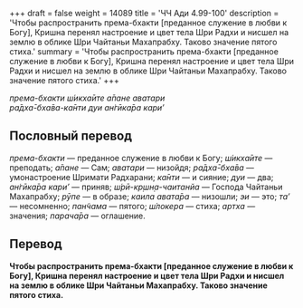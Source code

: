 +++
draft = false
weight = 14089
title = 'ЧЧ Ади 4.99-100'
description = 'Чтобы распространить према-бхакти [преданное служение в любви к Богу], Кришна перенял настроение и цвет тела Шри Радхи и нисшел на землю в облике Шри Чайтаньи Махапрабху. Таково значение пятого стиха.'
summary = 'Чтобы распространить према-бхакти [преданное служение в любви к Богу], Кришна перенял настроение и цвет тела Шри Радхи и нисшел на землю в облике Шри Чайтаньи Махапрабху. Таково значение пятого стиха.'
+++

_према-бхакти ш́икха̄ите а̄пане аватари  
ра̄дха̄-бха̄ва-ка̄нти дуи ан̇гӣка̄ра кари’_

## Пословный перевод

_према_\-_бхакти_ — преданное служение в любви к Богу; _ш́икха̄ите_ — преподать; _а̄пане_ — Сам; _аватари_ — низойдя; _ра̄дха̄_\-_бха̄ва_ — умонастроение Шримати Радхарани; _ка̄нти_ — и сияние; _дуи_ — два; _ан̇гӣка̄ра_ _кари’_ — приняв; _ш́рӣ_\-_кр̣шн̣а_\-_чаитанйа_ — Господа Чайтаньи Махапрабху; _рӯпе_ — в образе; _каила_ _авата̄ра_ — низошли; _эи_ — это; _та’_ — несомненно; _пан̃чама_ — пятого; _ш́локера_ — стиха; _артха_ — значения; _парача̄ра_ — оглашение.

## Перевод

**Чтобы распространить према-бхакти \[преданное служение в любви к Богу\], Кришна перенял настроение и цвет тела Шри Радхи и нисшел на землю в облике Шри Чайтаньи Махапрабху. Таково значение пятого стиха.**
